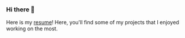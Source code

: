 ### Hi there 👋

Here is my <a href="https://drive.google.com/file/d/1_Uc60oyCIqWWX17gTED2s_Q_xoeA5R9l/view?usp=sharing" target="_blank">resume</a>!
Here, you'll find some of my projects that I enjoyed working on the most.
<!--
**Abhinavnj/Abhinavnj** is a ✨ _special_ ✨ repository because its `README.md` (this file) appears on your GitHub profile.

Here are some ideas to get you started:

- 🔭 I’m currently working on ...
- 🌱 I’m currently learning ...
- 👯 I’m looking to collaborate on ...
- 🤔 I’m looking for help with ...
- 💬 Ask me about ...
- 📫 How to reach me: ...
- 😄 Pronouns: ...
- ⚡ Fun fact: ...
-->
